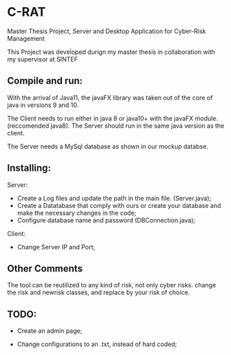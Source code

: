 # C-RAT
Master Thesis Project, Server and Desktop Application for Cyber-Risk Management

This Project was developed durign my master thesis in collaboration with my supervisor at SINTEF


Compile and run:
--------------------
With the arrival of Java11, the javaFX library was taken out of the core of java in versions 9 and 10.

The Client needs to run either in java 8 or java10+ with the javaFX module. (reccomended java8).
The Server should run in the same java version as the client.

The Server needs a MySql database as shown in our mockup databse. 

Installing:
---
Server:
- Create a Log files and update the path in the main file. (Server.java);
- Create a Datatabase that comply with ours or create your database and make the necessary changes in the code;
- Configure database name and password (DBConnection.java);

Client:
- Change Server IP and Port;

Other Comments
---
The tool can be reutilized to any kind of risk, not only cyber risks.
change the risk and newrisk classes, and replace by your risk of choice.


TODO:
---------------
- Create an admin page;

- Change configurations to an .txt, instead of hard coded;
